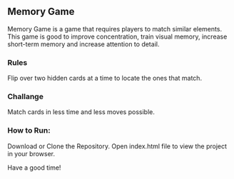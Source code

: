 ## Memory Game

Memory Game is a game that requires players to match similar elements. 
This game is good to improve concentration, train visual memory, increase short-term memory and increase attention to detail.


### Rules 
Flip over two hidden cards at a time to locate the ones that match.

### Challange
Match cards in less time and less moves possible.

### How to Run:
Download or Clone the Repository.
Open index.html file to view the project in your browser.

Have a good time!
